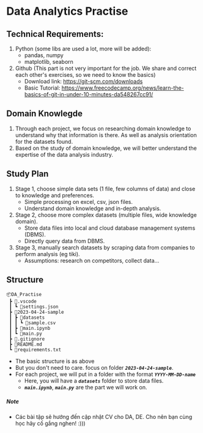 # Data Analytics Practise

## Technical Requirements:

1. Python (some libs are used a lot, more will be added):
   - pandas, numpy
   - matplotlib, seaborn
2. Github (This part is not very important for the job. We share and correct each other's exercises, so we need to know the basics)
   - Download link: https://git-scm.com/downloads
   - Basic Tutorial: https://www.freecodecamp.org/news/learn-the-basics-of-git-in-under-10-minutes-da548267cc91/

## Domain Knowlegde

1. Through each project, we focus on researching domain knowledge to understand why that information is there. As well as analysis orientation for the datasets found.
2. Based on the study of domain knowledge, we will better understand the expertise of the data analysis industry.

## Study Plan

1. Stage 1, choose simple data sets (1 file, few columns of data) and close to knowledge and preferences.
   - Simple processing on excel, csv, json files.
   - Understand domain knowledge and in-depth analysis.
2. Stage 2, choose more complex datasets (multiple files, wide knowledge domain).
   - Store data files into local and cloud database management systems (DBMS).
   - Directly query data from DBMS.
3. Stage 3, manually search datasets by scraping data from companies to perform analysis (eg tiki).
   - Assumptions: research on competitors, collect data...

## Structure

```
📦DA_Practise
 ┣ 📂.vscode
 ┃ ┗ 📜settings.json
 ┣ 📂2023-04-24-sample
 ┃ ┣ 📂datasets
 ┃ ┃ ┗ 📜sample.csv
 ┃ ┣ 📜main.ipynb
 ┃ ┗ 📜main.py
 ┣ 📜.gitignore
 ┣ 📜README.md
 ┗ 📜requirements.txt
```

- The basic structure is as above
- But you don't need to care. focus on folder **_`2023-04-24-sample`_**.
- For each project, we will put in a folder with the format **_`YYYY-MM-DD-name`_**
  - Here, you will have a **_`datasets`_** folder to store data files.
  - **_`main.ipynb`_**, **_`main.py`_** are the part we will work on.

##### Note

- Các bài tập sẽ hướng đến cập nhật CV cho DA, DE. Cho nên bạn cùng học hãy cố gắng nghen! :)))
